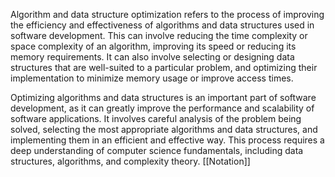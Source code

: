 Algorithm and data structure optimization refers to the process of improving the efficiency and effectiveness of algorithms and data structures used in software development. This can involve reducing the time complexity or space complexity of an algorithm, improving its speed or reducing its memory requirements. It can also involve selecting or designing data structures that are well-suited to a particular problem, and optimizing their implementation to minimize memory usage or improve access times.

Optimizing algorithms and data structures is an important part of software development, as it can greatly improve the performance and scalability of software applications. It involves careful analysis of the problem being solved, selecting the most appropriate algorithms and data structures, and implementing them in an efficient and effective way. This process requires a deep understanding of computer science fundamentals, including data structures, algorithms, and complexity theory.
[[Notation]]

